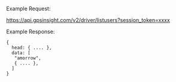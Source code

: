 Example Request:

https://api.gpsinsight.com/v2/driver/listusers?session_token=xxxx

Example Response:

    {
      head: { .... },
      data: [
       "amorrow",
       { .... },
      ]
    }
